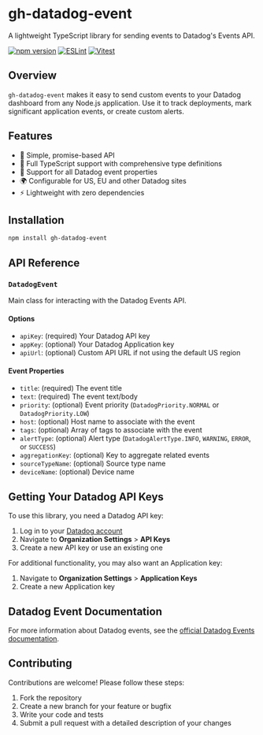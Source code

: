# gh-datadog-event

A lightweight TypeScript library for sending events to Datadog's Events API.

[![npm version](https://img.shields.io/npm/v/gh-datadog-event.svg?cache=bust)](https://www.npmjs.com/package/gh-datadog-event)
[![ESLint](https://img.shields.io/badge/ESLint-Configured-4B32C3?logo=eslint&logoColor=white)](docs/development/eslint.md)
[![Vitest](https://img.shields.io/badge/Vitest-Configured-6E9F18?logo=vitest&logoColor=white)](docs/development/vitest.md)

## Overview

`gh-datadog-event` makes it easy to send custom events to your Datadog dashboard from any Node.js application. Use it to track deployments, mark significant application events, or create custom alerts.

## Features

- 🚀 Simple, promise-based API
- 💪 Full TypeScript support with comprehensive type definitions
- 🔄 Support for all Datadog event properties
- 🌍 Configurable for US, EU and other Datadog sites
- ⚡ Lightweight with zero dependencies

## Installation

```bash
npm install gh-datadog-event
```

## API Reference

### `DatadogEvent`

Main class for interacting with the Datadog Events API.

#### Options

- `apiKey`: (required) Your Datadog API key
- `appKey`: (optional) Your Datadog Application key
- `apiUrl`: (optional) Custom API URL if not using the default US region

#### Event Properties

- `title`: (required) The event title
- `text`: (required) The event text/body
- `priority`: (optional) Event priority (`DatadogPriority.NORMAL` or `DatadogPriority.LOW`)
- `host`: (optional) Host name to associate with the event
- `tags`: (optional) Array of tags to associate with the event
- `alertType`: (optional) Alert type (`DatadogAlertType.INFO`, `WARNING`, `ERROR`, or `SUCCESS`)
- `aggregationKey`: (optional) Key to aggregate related events
- `sourceTypeName`: (optional) Source type name
- `deviceName`: (optional) Device name

## Getting Your Datadog API Keys

To use this library, you need a Datadog API key:

1. Log in to your [Datadog account](https://app.datadoghq.com/)
2. Navigate to **Organization Settings** > **API Keys**
3. Create a new API key or use an existing one

For additional functionality, you may also want an Application key:

1. Navigate to **Organization Settings** > **Application Keys**
2. Create a new Application key

## Datadog Event Documentation

For more information about Datadog events, see the [official Datadog Events documentation](https://docs.datadoghq.com/events/).

## Contributing

Contributions are welcome! Please follow these steps:

1. Fork the repository
2. Create a new branch for your feature or bugfix
3. Write your code and tests
4. Submit a pull request with a detailed description of your changes

